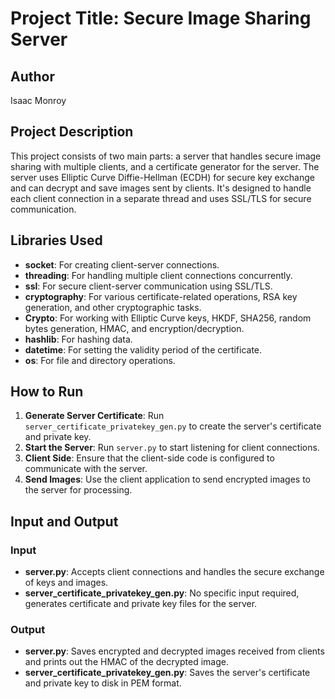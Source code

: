 # Project Title: Secure Image Sharing Server

## Author 
Isaac Monroy

## Project Description
This project consists of two main parts: a server that handles secure image sharing with multiple clients, and a certificate generator for the server. The server uses Elliptic Curve Diffie-Hellman (ECDH) for secure key exchange and can decrypt and save images sent by clients. It's designed to handle each client connection in a separate thread and uses SSL/TLS for secure communication.

## Libraries Used
- **socket**: For creating client-server connections.
- **threading**: For handling multiple client connections concurrently.
- **ssl**: For secure client-server communication using SSL/TLS.
- **cryptography**: For various certificate-related operations, RSA key generation, and other cryptographic tasks.
- **Crypto**: For working with Elliptic Curve keys, HKDF, SHA256, random bytes generation, HMAC, and encryption/decryption.
- **hashlib**: For hashing data.
- **datetime**: For setting the validity period of the certificate.
- **os**: For file and directory operations.

## How to Run
1. **Generate Server Certificate**: Run `server_certificate_privatekey_gen.py` to create the server's certificate and private key.
2. **Start the Server**: Run `server.py` to start listening for client connections.
3. **Client Side**: Ensure that the client-side code is configured to communicate with the server.
4. **Send Images**: Use the client application to send encrypted images to the server for processing.

## Input and Output
### Input
- **server.py**: Accepts client connections and handles the secure exchange of keys and images.
- **server_certificate_privatekey_gen.py**: No specific input required, generates certificate and private key files for the server.

### Output
- **server.py**: Saves encrypted and decrypted images received from clients and prints out the HMAC of the decrypted image.
- **server_certificate_privatekey_gen.py**: Saves the server's certificate and private key to disk in PEM format.
